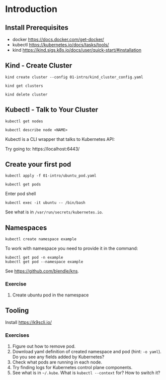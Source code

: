 # Introduction #

## Install Prerequisites

- docker https://docs.docker.com/get-docker/
- kubectl https://kubernetes.io/docs/tasks/tools/
- kind https://kind.sigs.k8s.io/docs/user/quick-start/#installation

## Kind - Create Cluster

```shell
kind create cluster --config 01-intro/kind_cluster_config.yaml
```

```shell
kind get clusters
```

```shell
kind delete cluster
```

## Kubectl - Talk to Your Cluster

```shell
kubectl get nodes
```

```shell
kubectl describe node <NAME>
```

Kubectl is a CLI wrapper that talks to Kubernetes API:

Try going to: https://localhost:6443/

## Create your first pod

```shell
kubectl apply -f 01-intro/ubuntu_pod.yaml
```

```shell
kubectl get pods
```

Enter pod shell

```shell
kubectl exec -it ubuntu -- /bin/bash
```

See what is in `/var/run/secrets/kubernetes.io`.

## Namespaces

```shell
kubectl create namespace example
```

To work with namespace you need to provide it in the command:

```shell
kubectl get pod -n example
kubectl get pod --namespace example
```

See https://github.com/blendle/kns.

### Exercise

1. Create ubuntu pod in the namespace

## Tooling

Install https://k9scli.io/

### Exercises

1. Figure out how to remove pod.
2. Download yaml definition of created namespace and pod (hint: `-o yaml`). Do you see any fields added by Kubernetes?
3. Check what pods are running in each node.
4. Try finding logs for Kubernetes control plane components.
5. See what is in `~/.kube`. What is `kubectl --context` for? How to switch it?

